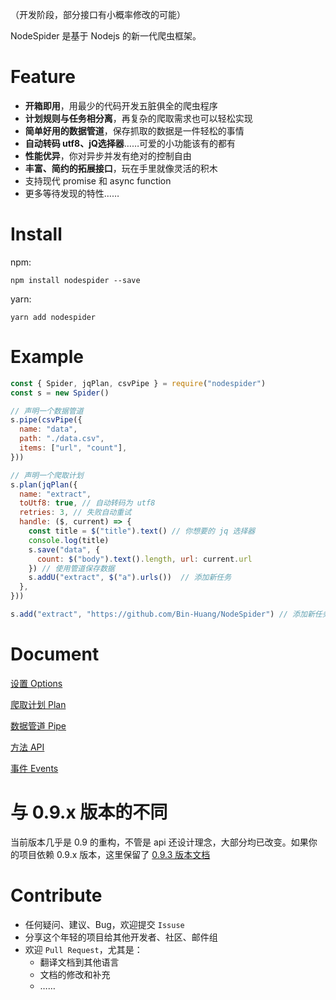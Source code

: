 （开发阶段，部分接口有小概率修改的可能）

NodeSpider 是基于 Nodejs 的新一代爬虫框架。

# Feature

- **开箱即用**，用最少的代码开发五脏俱全的爬虫程序
- **计划规则与任务相分离**，再复杂的爬取需求也可以轻松实现
- **简单好用的数据管道**，保存抓取的数据是一件轻松的事情
- **自动转码 utf8、jQ选择器**……可爱的小功能该有的都有
- **性能优异**，你对异步并发有绝对的控制自由
- **丰富、简约的拓展接口**，玩在手里就像灵活的积木
- 支持现代 promise 和 async function
- 更多等待发现的特性……

# Install

npm:

```
npm install nodespider --save
```

yarn:

```
yarn add nodespider
```

# Example

```javascript
const { Spider, jqPlan, csvPipe } = require("nodespider")
const s = new Spider()

// 声明一个数据管道
s.pipe(csvPipe({
  name: "data",
  path: "./data.csv",
  items: ["url", "count"],
}))

// 声明一个爬取计划
s.plan(jqPlan({
  name: "extract",
  toUtf8: true, // 自动转码为 utf8
  retries: 3, // 失败自动重试
  handle: ($, current) => {
    const title = $("title").text() // 你想要的 jq 选择器
    console.log(title)
    s.save("data", {
      count: $("body").text().length, url: current.url
    }) // 使用管道保存数据
    s.addU("extract", $("a").urls())  // 添加新任务
  },
}))

s.add("extract", "https://github.com/Bin-Huang/NodeSpider") // 添加新任务
```

# Document

[设置 Options](./doc/cn/option.md)

[爬取计划 Plan](./doc/cn/plans.md)

[数据管道 Pipe](./doc/cn/pipes.md)

[方法 API](./doc/cn/method.md)

[事件 Events](./doc/cn/event.md)

# 与 0.9.x 版本的不同

当前版本几乎是 0.9 的重构，不管是 api 还设计理念，大部分均已改变。如果你的项目依赖 0.9.x 版本，这里保留了 [0.9.3 版本文档](./doc/0.9.3/doc.md)

# Contribute

- 任何疑问、建议、Bug，欢迎提交 `Issuse`
- 分享这个年轻的项目给其他开发者、社区、邮件组
- 欢迎 `Pull Request`，尤其是：
  - 翻译文档到其他语言
  - 文档的修改和补充
  - ……
